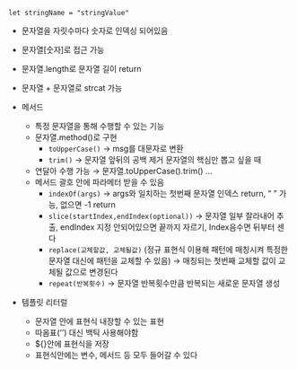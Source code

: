 `let stringName = "stringValue"`

- 문자열을 자릿수마다 숫자로 인덱싱 되어있음
- 문자열[숫자]로 접근 가능
- 문자열.length로 문자열 길이 return
- 문자열 + 문자열로 strcat 가능

- 메서드
	- 특정 문자열을 통해 수행할 수 있는 기능
	- 문자열.method()로 구현
		- `toUpperCase()` → msg를 대문자로 변환
		- `trim()` → 문자열 앞뒤의 공백 제거
		  문자열의 핵심만 뽑고 싶을 때
	- 연달아 수행 가능 → 문자열.toUpperCase().trim() …
	- 메서드 괄호 안에 파라메터 받을 수 있음
		- `indexOf(args)` → args와 일치하는 첫번째 문자열 인덱스 return, “ ” 가능,  없으면 -1 return
		- `slice(startIndex,endIndex(optional))` → 문자열 일부 잘라내어 추출, endIndex 지정 안되어있으면 끝까지 자르기, Index음수면 뒤부터 센다
		- `replace(교체할값, 교체될값)` (정규 표현식 이용해 패턴에 매칭시켜 특정한 문자열 대신에 패턴을 교체할 수 있음) → 매칭되는 첫번째 교체할 값이 교체될 값으로 변경된다
		- `repeat(반복횟수)` → 문자열 반복횟수만큼 반복되는 새로운 문자열 생성

- 템플릿 리터럴
	- 문자열 안에 표현식 내장할 수 있는 표현
	- 따옴표(‘’) 대신 백틱 사용해야함
	- ${}안에 표현식을 저장
	- 표현식안에는 변수, 메서드 등 모두 들어갈 수 있다